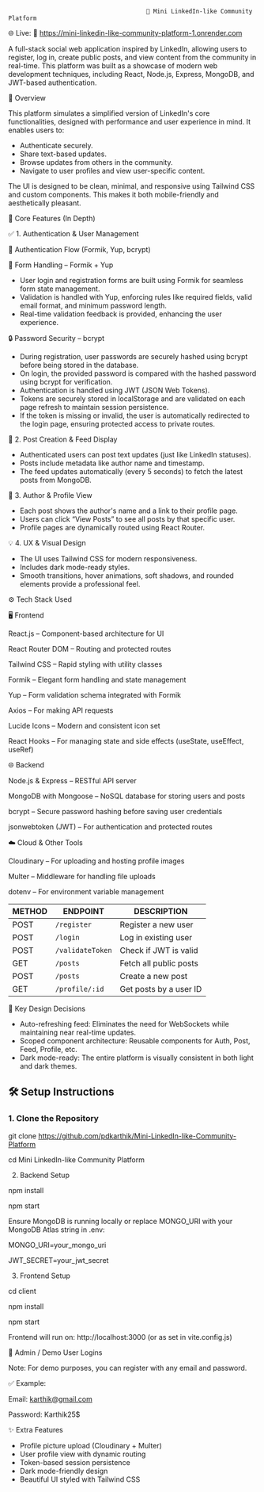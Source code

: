                                            💼 Mini LinkedIn-like Community Platform

🌐 Live: 🔗 https://mini-linkedin-like-community-platform-1.onrender.com

A full-stack social web application inspired by LinkedIn, allowing users to register, log in, create public posts, and view content from the community in real-time. This platform was built as a showcase of modern web development techniques, including React, Node.js, Express, MongoDB, and JWT-based authentication.

🌟 Overview

This platform simulates a simplified version of LinkedIn's core functionalities, designed with performance and user experience in mind. It enables users to:

- Authenticate securely.
- Share text-based updates.
- Browse updates from others in the community.
- Navigate to user profiles and view user-specific content.

The UI is designed to be clean, minimal, and responsive using Tailwind CSS and custom components. This makes it both mobile-friendly and aesthetically pleasant.

🔧 Core Features (In Depth)

✅ 1. Authentication & User Management

🔁 Authentication Flow (Formik, Yup, bcrypt)

🧾 Form Handling – Formik + Yup

- User login and registration forms are built using Formik for seamless form state management.
- Validation is handled with Yup, enforcing rules like required fields, valid email format, and minimum password length.
- Real-time validation feedback is provided, enhancing the user experience.

🔒 Password Security – bcrypt

- During registration, user passwords are securely hashed using bcrypt before being stored in the database.
- On login, the provided password is compared with the hashed password using bcrypt for verification.
- Authentication is handled using JWT (JSON Web Tokens).
- Tokens are securely stored in localStorage and are validated on each page refresh to maintain session persistence.
- If the token is missing or invalid, the user is automatically redirected to the login page, ensuring protected access to private routes.

📝 2. Post Creation & Feed Display
- Authenticated users can post text updates (just like LinkedIn statuses).
- Posts include metadata like author name and timestamp.
- The feed updates automatically (every 5 seconds) to fetch the latest posts from MongoDB.

👤 3. Author & Profile View
- Each post shows the author's name and a link to their profile page.
- Users can click “View Posts” to see all posts by that specific user.
- Profile pages are dynamically routed using React Router.

💡 4. UX & Visual Design
- The UI uses Tailwind CSS for modern responsiveness.
- Includes dark mode-ready styles.
- Smooth transitions, hover animations, soft shadows, and rounded elements provide a professional feel.

⚙️ Tech Stack Used

🖥️ Frontend

React.js – Component-based architecture for UI

React Router DOM – Routing and protected routes

Tailwind CSS – Rapid styling with utility classes

Formik – Elegant form handling and state management

Yup – Form validation schema integrated with Formik

Axios – For making API requests

Lucide Icons – Modern and consistent icon set

React Hooks – For managing state and side effects (useState, useEffect, useRef)


🌐 Backend

Node.js & Express – RESTful API server

MongoDB with Mongoose – NoSQL database for storing users and posts

bcrypt – Secure password hashing before saving user credentials

jsonwebtoken (JWT) – For authentication and protected routes

☁️ Cloud & Other Tools

Cloudinary – For uploading and hosting profile images

Multer – Middleware for handling file uploads

dotenv – For environment variable management


| METHOD | ENDPOINT         | DESCRIPTION            |
| ------ | ---------------- | ---------------------- |
| POST   | `/register`      | Register a new user    |
| POST   | `/login`         | Log in existing user   |
| POST   | `/validateToken` | Check if JWT is valid  |
| GET    | `/posts`         | Fetch all public posts |
| POST   | `/posts`         | Create a new post      |
| GET    | `/profile/:id`   | Get posts by a user ID |


📌 Key Design Decisions

- Auto-refreshing feed: Eliminates the need for WebSockets while maintaining near real-time updates.
- Scoped component architecture: Reusable components for Auth, Post, Feed, Profile, etc.
- Dark mode-ready: The entire platform is visually consistent in both light and dark themes.


## 🛠️ Setup Instructions

### 1. Clone the Repository

git clone https://github.com/pdkarthik/Mini-LinkedIn-like-Community-Platform

cd Mini LinkedIn-like Community Platform

2. Backend Setup

npm install

npm start

Ensure MongoDB is running locally or replace MONGO_URI with your MongoDB Atlas string in .env:

MONGO_URI=your_mongo_uri

JWT_SECRET=your_jwt_secret

3. Frontend Setup

cd client

npm install

npm start

Frontend will run on: http://localhost:3000 (or as set in vite.config.js)


👤 Admin / Demo User Logins

Note: For demo purposes, you can register with any email and password.

✅ Example:

Email: karthik@gmail.com

Password: Karthik25$

✨ Extra Features
- Profile picture upload (Cloudinary + Multer)
- User profile view with dynamic routing
- Token-based session persistence
- Dark mode-friendly design
- Beautiful UI styled with Tailwind CSS

